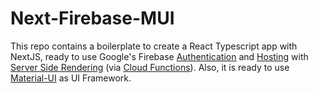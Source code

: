 # Next-Firebase-MUI

This repo contains a boilerplate to create a React Typescript app with NextJS, ready to use Google's Firebase [Authentication](https://firebase.google.com/products/auth) and [Hosting](https://firebase.google.com/products/hosting) with [Server Side Rendering](https://medium.com/@baphemot/whats-server-side-rendering-and-do-i-need-it-cb42dc059b38) (via [Cloud Functions](https://firebase.google.com/products/functions)). Also, it is ready to use [Material-UI](https://material-ui.com/getting-started/installation/) as UI Framework.
